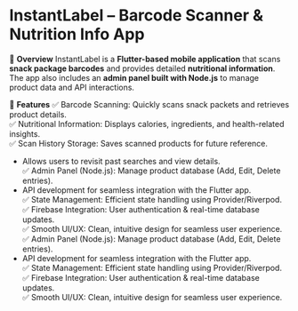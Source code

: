 # InstantLabel – Barcode Scanner & Nutrition Info App
📌 **Overview**
InstantLabel is a **Flutter-based mobile application** that scans **snack package barcodes** and provides detailed **nutritional information**. The app also includes an **admin panel built with Node.js** to manage product data and API interactions.

🚀 **Features**
✅ Barcode Scanning: Quickly scans snack packets and retrieves product details.  
✅ Nutritional Information: Displays calories, ingredients, and health-related insights.  
✅ Scan History Storage: Saves scanned products for future reference.  
- Allows users to revisit past searches and view details.  
✅ Admin Panel (Node.js): Manage product database (Add, Edit, Delete entries).  
- API development for seamless integration with the Flutter app.  
✅ State Management: Efficient state handling using Provider/Riverpod.  
✅ Firebase Integration: User authentication & real-time database updates.  
✅ Smooth UI/UX: Clean, intuitive design for seamless user experience.  
✅ Admin Panel (Node.js): Manage product database (Add, Edit, Delete entries).  
- API development for seamless integration with the Flutter app.  
✅ State Management: Efficient state handling using Provider/Riverpod.  
✅ Firebase Integration: User authentication & real-time database updates.  
✅ Smooth UI/UX: Clean, intuitive design for seamless user experience.  
